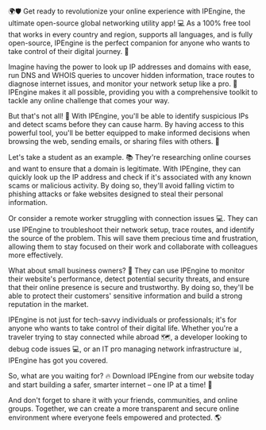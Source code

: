 🌍🛡️ Get ready to revolutionize your online experience with IPEngine, the ultimate open-source global networking utility app! 💻 As a 100% free tool that works in every country and region, supports all languages, and is fully open-source, IPEngine is the perfect companion for anyone who wants to take control of their digital journey. 📡

Imagine having the power to look up IP addresses and domains with ease, run DNS and WHOIS queries to uncover hidden information, trace routes to diagnose internet issues, and monitor your network setup like a pro. 💪 IPEngine makes it all possible, providing you with a comprehensive toolkit to tackle any online challenge that comes your way.

But that's not all! 🤯 With IPEngine, you'll be able to identify suspicious IPs and detect scams before they can cause harm. By having access to this powerful tool, you'll be better equipped to make informed decisions when browsing the web, sending emails, or sharing files with others. 📧

Let's take a student as an example. 📚 They're researching online courses and want to ensure that a domain is legitimate. With IPEngine, they can quickly look up the IP address and check if it's associated with any known scams or malicious activity. By doing so, they'll avoid falling victim to phishing attacks or fake websites designed to steal their personal information.

Or consider a remote worker struggling with connection issues 💻. They can use IPEngine to troubleshoot their network setup, trace routes, and identify the source of the problem. This will save them precious time and frustration, allowing them to stay focused on their work and collaborate with colleagues more effectively.

What about small business owners? 🏢 They can use IPEngine to monitor their website's performance, detect potential security threats, and ensure that their online presence is secure and trustworthy. By doing so, they'll be able to protect their customers' sensitive information and build a strong reputation in the market.

IPEngine is not just for tech-savvy individuals or professionals; it's for anyone who wants to take control of their digital life. Whether you're a traveler trying to stay connected while abroad 🗺️, a developer looking to debug code issues 💻, or an IT pro managing network infrastructure 📊, IPEngine has got you covered.

So, what are you waiting for? 🔥 Download IPEngine from our website today and start building a safer, smarter internet – one IP at a time! 🚀

And don't forget to share it with your friends, communities, and online groups. Together, we can create a more transparent and secure online environment where everyone feels empowered and protected. 🌎